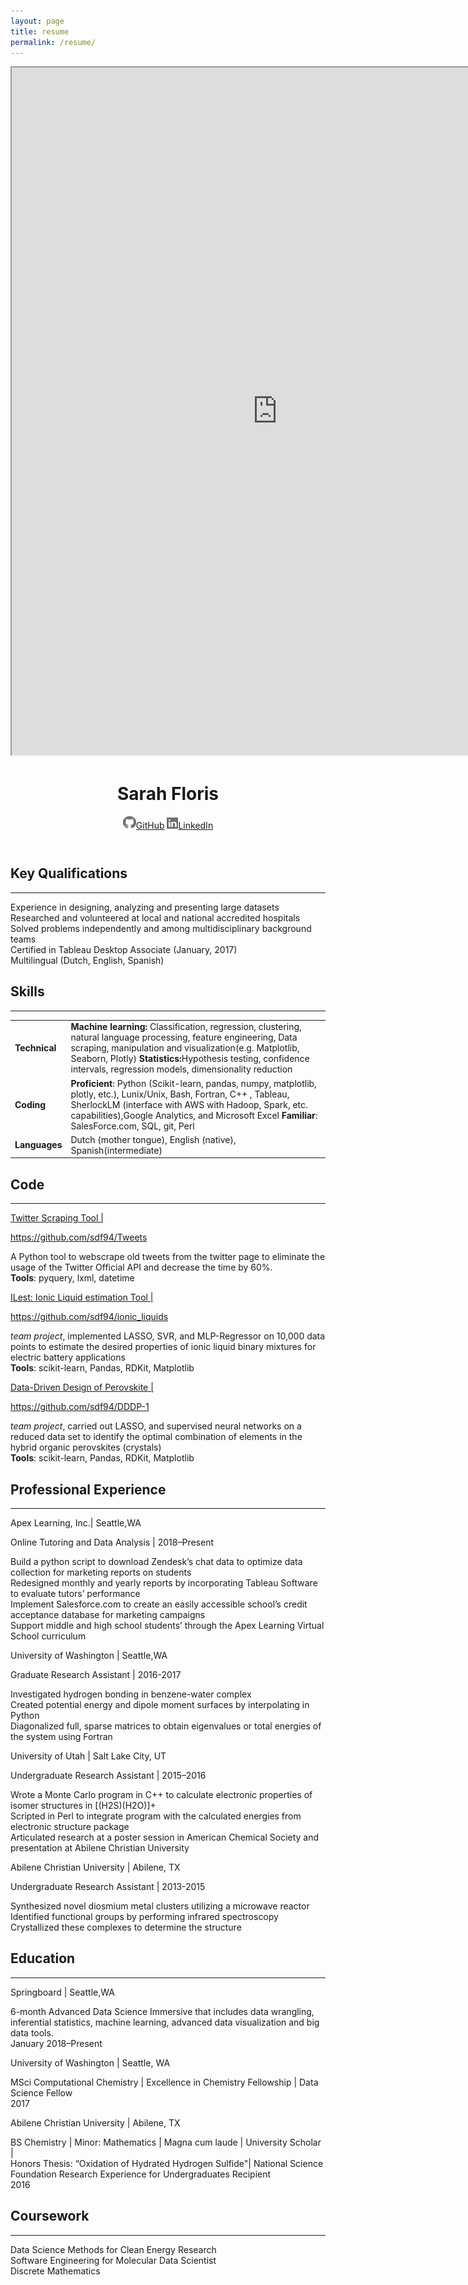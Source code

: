 ```yaml
---
layout: page
title: resume
permalink: /resume/
---
```


<iframe src="https://resume.creddle.io/embed/9ndecd8hocg"
  width="850" height="1100" seamless></iframe> 

<head>
  <title>Sarah Floris</title>
  <meta charset="utf-8">
  <link href="main.css" media="screen" rel="stylesheet" />
  <link rel="stylesheet" type="text/css" href="http://fonts.googleapis.com/css?family=Gudea">
  <link rel="shortcut icon" href="http://faviconist.com/icons/f9294cc2281f1004e846adbea5f4b316/favicon.ico" />
</head>
<body>
  <header class="header-details">
    <h1 class="name">Sarah Floris </h1>
      <article class="links-container">
        <a class="links" href="https://github.com/sdf94"> <img src="img/gh_icon.png" width="21" height="21">GitHub</a>
        <a class="links" href="https://www.linkedin.com/in/sarah-floris/" ><img src="img/in_icon.png" width="18" height="18">LinkedIn</a>
      </article>
  </header>
  <section class="content">
    <h2>Key Qualifications </h2><hr>
      <p class="category-description-main">Experience in designing, analyzing and presenting large datasets <br /> Researched and volunteered at local and national accredited hospitals <br /> 
 Solved problems independently and among multidisciplinary background teams<br /> 
 Certified in Tableau Desktop Associate (January, 2017)<br /> 
 Multilingual (Dutch, English, Spanish) </p>
    <h2>Skills</h2><hr> 
    <table style="width:100%">
  <tr>
    <td><b>Technical</b></td>
    <td><b>Machine learning:</b> Classification, regression, clustering, natural language processing, feature engineering, Data scraping, manipulation and visualization(e.g. Matplotlib, Seaborn, Plotly)
<b>Statistics:</b>Hypothesis testing, confidence intervals, regression models, dimensionality reduction 
</td>
  </tr>
  <tr>
    <td><b>Coding</b></td> 
    <td><b>Proficient</b>: Python (Scikit-learn, pandas, numpy, matplotlib, plotly, etc.), Lunix/Unix, Bash, Fortran, C++ , Tableau, SherlockLM (interface with AWS with Hadoop, Spark, etc. capabilities),Google Analytics, and Microsoft Excel
    <b>Familiar</b>: SalesForce.com, SQL, git, Perl</td>
  </tr>
  <tr>
    <td><b>Languages</b></td>
    <td>Dutch (mother tongue), English (native), Spanish(intermediate)</td>
  </tr>
</table>
    <h2>Code</h2><hr>
    <a class="primary-titles" href="https://github.com/sdf94/Tweets" target="_blank"> Twitter Scraping Tool | <p class="links">https://github.com/sdf94/Tweets</p></a>
      <p class="category-description"> A Python tool to webscrape old tweets from the twitter page to eliminate the usage of the Twitter Official API and decrease the time by 60%. <br> <b>Tools</b>: pyquery, lxml, datetime
</p>
      <a class="primary-titles" href="https://github.com/sdf94/ionic_liquids" target="_blank">ILest: Ionic Liquid estimation Tool | <p class="links">https://github.com/sdf94/ionic_liquids</p></a>
      <p class="category-description"> <em>team project</em>, implemented LASSO, SVR, and MLP-Regressor on 10,000 data points to estimate the desired properties of ionic liquid binary mixtures for electric battery applications <br> <b>Tools</b>: scikit-learn, Pandas, RDKit, Matplotlib
</p>
      <a class="primary-titles" href="https://github.com/sdf94/DDDP-1" target="_blank">Data-Driven Design of Perovskite | <p class="links">https://github.com/sdf94/DDDP-1</p></a>
      <p class="category-description"> <em>team project</em>, carried out LASSO, and supervised neural networks on a reduced data set to identify the optimal combination of elements in the hybrid organic perovskites (crystals) <br>
<b>Tools</b>: scikit-learn, Pandas, RDKit, Matplotlib
</p>
    <h2>Professional Experience</h2><hr>
      <p class="primary-titles">Apex Learning, Inc.| <span class="location">Seattle,WA</span></p>
        <p class="category-details">Online Tutoring and Data Analysis | 2018–Present </p>
        <p class="category-description">Build a python script to download Zendesk’s chat data to optimize data collection for marketing reports on students <br> Redesigned monthly and yearly reports by incorporating Tableau Software to evaluate tutors’ performance <br> Implement Salesforce.com to create an easily accessible school’s credit acceptance database for marketing campaigns <br> Support middle and high school students’ through the Apex Learning Virtual School curriculum <br></p>
      <p class="primary-titles">University of Washington | <span class="location">Seattle,WA</span></p>
        <p class="category-details">Graduate Research Assistant | 2016-2017</p>
      <p class="category-description"> Investigated hydrogen bonding in benzene-water complex <br> Created potential energy and dipole moment surfaces by interpolating in Python <br> Diagonalized full, sparse matrices to obtain eigenvalues or total energies of the system using Fortran </p>
      <p class="primary-titles"> University of Utah | <span class="location">Salt Lake City, UT</span></p>
        <p class="category-details">Undergraduate Research Assistant | 2015–2016</p>
      <p class="category-description"> Wrote a Monte Carlo program in C++ to calculate electronic properties of isomer structures in [(H2S)(H2O)]+ <br> Scripted in Perl to integrate program with the calculated energies from electronic structure package <br> Articulated research at a poster session in American Chemical Society and presentation at Abilene Christian University </p>
      <p class="primary-titles">Abilene Christian University | <span class="location">Abilene, TX</span></p>
        <p class="category-details">Undergraduate Research Assistant | 2013-2015</p>
      <p class="category-description"> Synthesized novel diosmium metal clusters utilizing a microwave reactor <br>Identified functional groups by performing infrared spectroscopy <br> Crystallized these complexes to determine the structure </p>
<h2>Education</h2><hr>
          <p class="primary-titles">Springboard | <span class="location">Seattle,WA</span></p>
          <p class="category-details">6-month Advanced Data Science Immersive that includes data wrangling, inferential statistics, machine learning, advanced data visualization and big data tools.  <br>January 2018–Present</p>
          <p class="primary-titles">University of Washington | <span class="location">Seattle, WA</span></p>
          <p class="category-details">MSci Computational Chemistry | Excellence in Chemistry Fellowship | Data Science Fellow <br>2017</p>
          <p class="primary-titles">Abilene Christian University | <span class="location">Abilene, TX </span></p>
          <p class="category-details">BS Chemistry | Minor: Mathematics | Magna cum laude | University Scholar | <br>
          Honors Thesis: “Oxidation of Hydrated Hydrogen Sulfide"| National Science Foundation Research Experience for Undergraduates Recipient<br>2016</p>
<h2>Coursework</h2><hr>
      <p class="category-description">Data Science Methods for Clean Energy Research <br>
        Software Engineering for Molecular Data Scientist <br>
        Discrete Mathematics
      </p>
  </section>


</body>